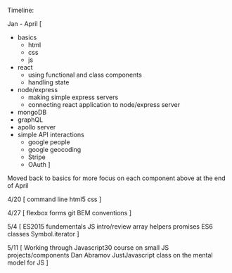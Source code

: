Timeline:

Jan - April [
  - basics
      - html
      - css
      - js
  - react
      - using functional and class components
      - handling state
  - node/express
      - making simple express servers
      - connecting react application to node/express server
  - mongoDB
  - graphQL
  - apollo server
  - simple API interactions
      - google people
      - google geocoding
      - Stripe
      - OAuth
]

Moved back to basics for more focus on each component above at the end of April

4/20 [
  command line
  html5
  css
]

4/27 [
  flexbox
  forms
  git
  BEM conventions
]

5/4 [
  ES2015 fundementals
  JS intro/review
    array helpers
    promises
    ES6 classes
    Symbol.iterator
]

5/11 [
  Working through Javascript30 course on small JS projects/components
  Dan Abramov JustJavascript class on the mental model for JS
]